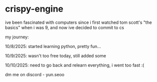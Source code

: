 # crispy-engine

ive been fascinated with computers since i first watched tom scott's "the basics" when i was 9, and now ive decided to commit to cs

my journey:

10/8/2025: started learning python, pretty fun...

10/9/2025: wasn't too free today, still added some

10/10/2025: need to go back and relearn everything, i went too fast :(

dm me on discord - yun.seoo